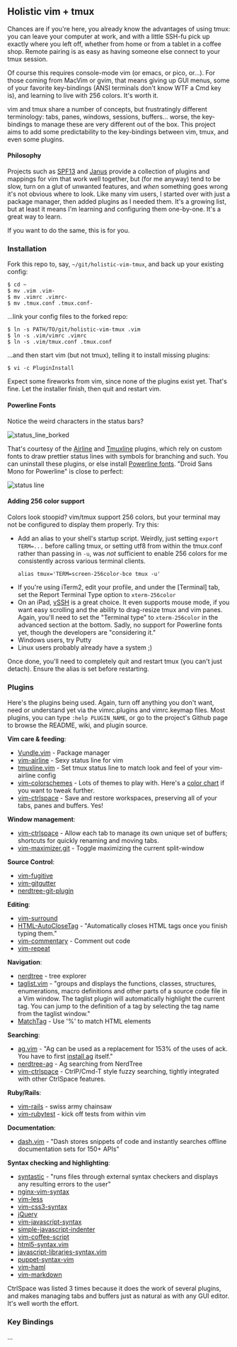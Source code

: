## Holistic vim + tmux

Chances are if you're here, you already know the advantages of using tmux: you can leave your computer at work, and with a little SSH-fu pick up exactly where you left off, whether from home or from a tablet in a coffee shop. Remote pairing is as easy as having someone else connect to your tmux session.

Of course this requires console-mode vim (or emacs, or pico, or...). For those coming from MacVim or gvim, that means giving up GUI menus, some of your favorite key-bindings (ANSI terminals don't know WTF a Cmd key is), and learning to live with 256 colors. It's worth it.

vim and tmux share a number of concepts, but frustratingly different terminology: tabs, panes, windows, sessions, buffers... worse, the key-bindings to manage these are very different out of the box. This project aims to add some predictability to the key-bindings between vim, tmux, and even some plugins.

#### Philosophy

Projects such as [SPF13](https://github.com/spf13/spf13-vim) and [Janus](https://github.com/carlhuda/janus) provide a collection of plugins and mappings for vim that work well together, but (for me anyway) tend to be slow, turn on a glut of unwanted features, and *when* something goes wrong it's not obvious where to look. Like many vim users, I started over with just a package manager, then added plugins as I needed them. It's a growing list, but at least it means I'm learning and configuring them one-by-one. It's a great way to learn.

If you want to do the same, this is for you.

### Installation

Fork this repo to, say, `~/git/holistic-vim-tmux`, and back up your existing config:
```
$ cd ~
$ mv .vim .vim-
$ mv .vimrc .vimrc-
$ mv .tmux.conf .tmux.conf-
```

...link your config files to the forked repo:
```
$ ln -s PATH/TO/git/holistic-vim-tmux .vim
$ ln -s .vim/vimrc .vimrc
$ ln -s .vim/tmux.conf .tmux.conf
```

...and then start vim (but not tmux), telling it to install missing plugins:
```
$ vi -c PluginInstall
```

Expect some fireworks from vim, since none of the plugins exist yet. That's fine. Let the installer finish, then quit and restart vim. 

#### Powerline Fonts

Notice the weird characters in the status bars?

![status_line_borked](https://raw.githubusercontent.com/hoodslide/holistic-vim-tmux/master/assets/statusline-sans-powerline-fonts.jpg)

That's courtesy of the [Airline](https://github.com/bling/vim-airline) and [Tmuxline](https://github.com/edkolev/tmuxline.vim) plugins, which rely on custom fonts to draw prettier status lines with symbols for branching and such. You can uninstall these plugins, or else install [Powerline fonts](https://github.com/powerline/fonts). "Droid Sans Mono for Powerline" is close to perfect:

![status line](https://raw.githubusercontent.com/hoodslide/holistic-vim-tmux/master/assets/statusline.jpg)

#### Adding 256 color support

Colors look stoopid? vim/tmux support 256 colors, but your terminal may not be configured to display them properly. Try this:

* Add an alias to your shell's startup script. Weirdly, just setting `export TERM=...` before calling tmux, or setting utf8 from within the tmux.conf rather than passing in `-u`, was *not* sufficient to enable 256 colors for me consistently across various terminal clients.
  ```
  alias tmux='TERM=screen-256color-bce tmux -u'
  ```
* If you're using iTerm2, edit your profile, and under the [Terminal] tab, set the Report Terminal Type option to `xterm-256color`
* On an iPad, [vSSH](http://www.velestar.com/Pages/VSSHIOSPage.aspx) is a great choice. It even supports mouse mode, if you want easy scrolling and the ability to drag-resize tmux and vim panes. Again, you'll need to set the "Terminal type" to `xterm-256color` in the advanced section at the bottom. Sadly, no support for Powerline fonts yet, though the developers are "considering it."
* Windows users, try Putty
* Linux users probably already have a system  ;)

Once done, you'll need to completely quit and restart tmux (you can't just detach). Ensure the alias is set before restarting.

### Plugins

Here's the plugins being used. Again, turn off anything you don't want, need or understand yet via the vimrc.plugins and vimrc.keymap files. Most plugins, you can type `:help PLUGIN_NAME`, or go to the project's Github page to browse the README, wiki, and plugin source.

**Vim care & feeding**:
* [Vundle.vim](https://github.com/gmarik/Vundle.vim) - Package manager
* [vim-airline](https://github.com/bling/vim-airline) - Sexy status line for vim
* [tmuxline.vim](https://github.com/edkolev/tmuxline.vim) - Set tmux status line to match look and feel of your vim-airline config
* [vim-colorschemes](https://github.com/flazz/vim-colorschemes) - Lots of themes to play with. Here's a [color chart](http://upload.wikimedia.org/wikipedia/en/1/15/Xterm_256color_chart.svg) if you want to tweak further.
* [vim-ctrlspace](https://github.com/szw/vim-ctrlspace) - Save and restore workspaces, preserving all of your tabs, panes and buffers. Yes!

**Window management**:
* [vim-ctrlspace](https://github.com/szw/vim-ctrlspace) - Allow each tab to manage its own unique set of buffers; shortcuts for quickly renaming and moving tabs.
* [vim-maximizer.git](https://github.com/szw/vim-maximizer.git) - Toggle maximizing the current split-window

**Source Control**:
* [vim-fugitive](https://github.com/tpope/vim-fugitive)
* [vim-gitgutter](https://github.com/airblade/vim-gitgutter)
* [nerdtree-git-plugin](https://github.com/Xuyuanp/nerdtree-git-plugin)

**Editing**:
* [vim-surround](https://github.com/tpope/vim-surround)
* [HTML-AutoCloseTag](https://github.com/amirh/HTML-AutoCloseTag) - "Automatically closes HTML tags once you finish typing them."
* [vim-commentary](https://github.com/tpope/vim-commentary) - Comment out code
* [vim-repeat](https://github.com/tpope/vim-repeat)

**Navigation**:
* [nerdtree](https://github.com/scrooloose/nerdtree) - tree explorer
* [taglist.vim](https://github.com/vim-scripts/taglist.vim) - "groups and displays the functions, classes, structures, enumerations, macro definitions and other parts of a source code file in a Vim window. The taglist plugin will automatically highlight the current tag. You can jump to the definition of a tag by selecting the tag name from the taglist window."
* [MatchTag](https://github.com/gregsexton/MatchTag) - Use '%' to match HTML elements

**Searching**:
* [ag.vim](https://github.com/rking/ag.vim) - "Ag can be used as a replacement for 153% of the uses of ack. You have to first [install ag](https://github.com/ggreer/the_silver_searcher) itself."
* [nerdtree-ag](https://github.com/taiansu/nerdtree-ag) - Ag searching from NerdTree
* [vim-ctrlspace](https://github.com/szw/vim-ctrlspace) - CtrlP/Cmd-T style fuzzy searching, tightly integrated with other CtrlSpace features.

**Ruby/Rails**:
* [vim-rails](https://github.com/tpope/vim-rails) - swiss army chainsaw
* [vim-rubytest](https://github.com/janx/vim-rubytest) - kick off tests from within vim

**Documentation**:
* [dash.vim](https://github.com/rizzatti/dash.vim) - "Dash stores snippets of code and instantly searches offline documentation sets for 150+ APIs"

**Syntax checking and highlighting**:
* [syntastic](https://github.com/scrooloose/syntastic) - "runs files through external syntax checkers and displays any resulting errors to the user"
* [nginx-vim-syntax](https://github.com/evanmiller/nginx-vim-syntax)
* [vim-less](https://github.com/groenewege/vim-less)
* [vim-css3-syntax](https://github.com/hail2u/vim-css3-syntax)
* [jQuery](https://github.com/vim-scripts/jQuery)
* [vim-javascript-syntax](https://github.com/jelera/vim-javascript-syntax)
* [simple-javascript-indenter](https://github.com/jiangmiao/simple-javascript-indenter)
* [vim-coffee-script](https://github.com/kchmck/vim-coffee-script)
* [html5-syntax.vim](https://github.com/othree/html5-syntax.vim)
* [javascript-libraries-syntax.vim](https://github.com/othree/javascript-libraries-syntax.vim)
* [puppet-syntax-vim](https://github.com/puppetlabs/puppet-syntax-vim)
* [vim-haml](https://github.com/tpope/vim-haml)
* [vim-markdown](https://github.com/tpope/vim-markdown)

CtrlSpace was listed 3 times because it does the work of several plugins, and makes managing tabs and buffers just as natural as with any GUI editor. It's well worth the effort.

### Key Bindings

...
